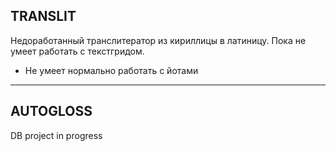 ## TRANSLIT

Недоработанный транслитератор из кириллицы в латиницу. Пока не умеет работать с текстгридом. 

- Не умеет нормально работать с йотами

__________

## AUTOGLOSS

DB project in progress
